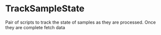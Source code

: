 # TrackSampleState
Pair of scripts to track the state of samples as they are processed. Once they are complete fetch data
